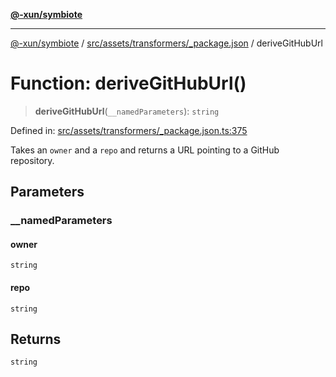 [**@-xun/symbiote**](../../../../../README.md)

***

[@-xun/symbiote](../../../../../README.md) / [src/assets/transformers/\_package.json](../README.md) / deriveGitHubUrl

# Function: deriveGitHubUrl()

> **deriveGitHubUrl**(`__namedParameters`): `string`

Defined in: [src/assets/transformers/\_package.json.ts:375](https://github.com/Xunnamius/symbiote/blob/130931259fdc2fa9b7d2a06a4f7ac8fdd407e67a/src/assets/transformers/_package.json.ts#L375)

Takes an `owner` and a `repo` and returns a URL pointing to a GitHub
repository.

## Parameters

### \_\_namedParameters

#### owner

`string`

#### repo

`string`

## Returns

`string`
